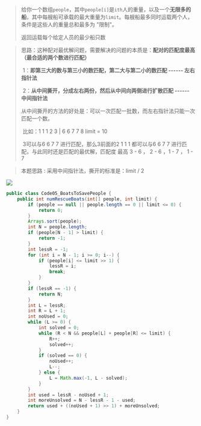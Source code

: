 > 给你一个数组`people`，其中`people[i]`是`ith`人的重量，以及一个**无限多的船**，其中每艘船可承载的最大重量为`limit`。每艘船最多同时运载两个人，条件是这些人的重量总和最多为 "限制"。
>
> 返回运载每个给定人员的最少船只数



> 思路：这种配对最优解问题，需要解决的问题的本质是：**配对的匹配度最高（最合适的两个数进行匹配）**
>
> ​			1：**即第三大的数与第三小的数匹配，第二大与第二小的数匹配  ------ 左右指针法**
>
> ​			2：**从中间撕开，分成左右两份，然后从中间向两侧进行扩散匹配 ------ 中间指针法**
>
> ​			      从中间撕开的方法的好处是：可以一次匹配一批数，而左右指针法只能一次匹配一个数。
>
> ​				  比如：1 1 1 2 3 | 6 6 7 7 8       limit = 10
>
> ​				  3可以与6 6 7 7 进行匹配，那么3前面的2 1 1 1 都可以与6 6 7 7 进行匹配，与此同时还是匹配的最优解，匹配度				  最高   3 - 6  ， 2 - 6 ，1 - 7 ， 1 - 7
>
> 



> 本题思路 : 采用中间指针法，撕开的标准是：limit / 2 

![](D:/%E4%BD%A0%E5%A5%BDJava/23-17137576167631.png)







```java
public class Code05_BoatsToSavePeople {
    public int numRescueBoats(int[] people, int limit) {
        if (people == null || people.length == 0 || limit <= 0) {
            return 0;
        }
        Arrays.sort(people);
        int N = people.length;
        if (people[N - 1] > limit) {
            return -1;
        }
        int lessR = -1;
        for (int i = N - 1; i >= 0; i--) {
            if (people[i] <= limit >> 1) {
                lessR = i;
                break;
            }
        }
        if (lessR == -1) {
            return N;
        }
        int L = lessR;
        int R = L + 1;
        int noUsed = 0;
        while (L >= 0) {
            int solved = 0;
            while (R < N && people[L] + people[R] <= limit) {
                R++;
                solved++;
            }
            if (solved == 0) {
                noUsed++;
                L--;
            } else {
                L = Math.max(-1, L - solved);
            }
        }
        int used = lessR - noUsed + 1;
        int moreUnsolved = N - lessR - 1 - used;
        return used + ((noUsed + 1) >> 1) + moreUnsolved;
    }
}
```

























